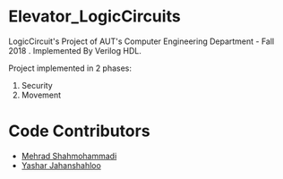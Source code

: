# Elevator_LogicCircuits
LogicCircuit's Project of AUT's Computer Engineering Department - Fall 2018 . Implemented By Verilog HDL.

Project implemented in 2 phases: 
1. Security
2. Movement

# Code Contributors
- [Mehrad Shahmohammadi](https://github.com/MehradShm)
- [Yashar Jahanshahloo]()
